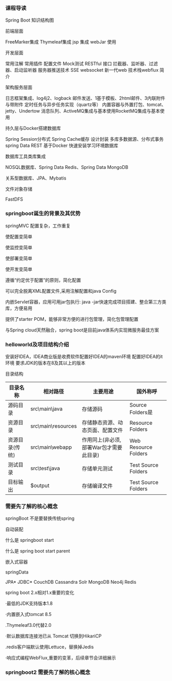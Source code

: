 ### 课程导读

Spring Boot 知识结构图

前端层面

FreeMarker集成	Thymeleaf集成	jsp 集成	webJar 使用

开发层面

常用注解	常用插件	配置文件	Mock测试	RESTful 接口	拦截器、监听器、过滤器、启动监听器	服务器推送技术 SSE	websocket	新一代web 技术栈webflux 简介

架构服务层面

日志框架集成、log4j2、logback		邮件发送、1基于模板、2html邮件、3内联附件与带附件	定时任务与异步任务实现（quartz等）	内置容器与外置打包、tomcat、jetty、Undertow	消息队列、ActiveMQ集成与基本使用RocketMQ集成与基本使用

持久层与Docker搭建数据库

Spring Session分布式	Spring Cache缓存	设计封装	多库多数据源、分布式事务	spring Data REST	基于Docker 快速安装学习环境数据库

数据库工具类库集成

NOSQL数据库、Spring Data Redis、Spring Data MongoDB

关系型数据库、JPA、Mybatis

文件对象存储

FastDFS



### springboot诞生的背景及其优势

springMVC 配置复杂，工作重复

使配置变简单

使监控变简单

使部署变简单

使开发变简单

遵循“约定优于配置”的原则，简化配置

可以完全脱离XML配置文件,采用注解配置和java Config

内嵌Servlet容器，应用可用jar包执行: java -jar快速完成项目搭建、整合第三方类库，方便易用

提供了starter POM，能够非常方便的进行包管理，简化包管理配置

与Spring cloud天然融合，spring boot是目前java体系内实现微服务最佳方案



### helloworld及项目结构介绍

安装好IDEA，IDEA商业版是收费软件配置好IDEA的maven环境
配置好IDEA的it环境
要求JDK的版本在8及其以上的版本

目录结构

| 目录名称       | 相对路径           | 主要用途                               | 国外称呼             |
| -------------- | ------------------ | -------------------------------------- | -------------------- |
| 源码目录       | src\main\java      | 存储源码                               | Source Folders是     |
| 资源目录       | src\main\resources | 存储静态资源、动态页面、配置文件       | Resource Folders     |
| 资源目录(传统) | src\main\webapp    | 作用同上(非必须,部署War包才需要此目录) | Web Resource Folders |
| 测试目录       | src\test\java      | 存储单元测试                           | Test Source Folders  |
| 目标输出       | $output            | 存储编译文件                           | Test Source Folders  |

### 需要先了解的核心概念



springBoot 不是要替换传统spring

自动装配

什么是 springboot start 

什么是 spring boot start parent

嵌入式容器

springData

JPA*	JDBC*	CouchDB	Cassandra	Solr	MongoDB	Neo4j	Redis



spring boot 2.x相对1.x重要的变化

·最低的JDK支持版本1.8

·内置嵌入式tomcat 8.5

.Thymeleaf3.0代替2.0

·默认数据库连接池已从 Tomcat 切换到HikariCP

.redis客户端默认使用Lettuce，替换掉Jedis

·响应式编程WebFlux,重要的变革，后续章节会详细展示

### springboot2 需要先了解的核心概念 



















